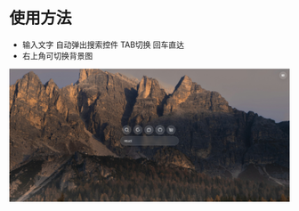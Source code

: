 # 使用方法

- 输入文字 自动弹出搜索控件 TAB切换 回车直达
- 右上角可切换背景图
  


![示例图片](https://github.com/kyler719/FastGlow/blob/main/FastGlow%201.png)
